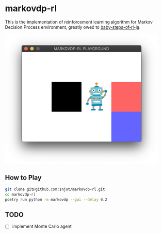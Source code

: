 # markovdp-rl

This is the implementation of reinforcement learning algorithm for Markov Decision Process environment, greatly owed to [baby-steps-of-rl-ja](https://github.com/icoxfog417/baby-steps-of-rl-ja).

![Markov DP RL Image](./doc/markovdp-rl.png)

## How to Play

```zsh
git clone git@github.com:snjot/markovdp-rl.git
cd markovdp-rl
poetry run python -m markovdp --gui --delay 0.2
```

## TODO

- [ ] implement Monte Carlo agent
